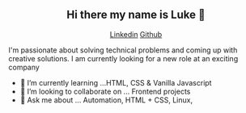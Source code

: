 <h2 align="center">Hi there my name is Luke 👋</h2>   
<p align="center"> 
 <a href="https://www.linkedin.com/in/lukehowsam/">Linkedin</a> 
 <a href="https://github.com/luke-h1/">Github</a> 
</p> 

 I'm passionate about solving technical problems and coming up with creative solutions. 
 I am currently looking for a new role at an exciting company   
 
 
<!---- 🚀 I’m currently working on ... https://github.com/luke-h1/weather-app  --> 
- 🌱 I’m currently learning ...HTML, CSS & Vanilla Javascript 
- 👯 I’m looking to collaborate on ...  Frontend projects 
- 💬 Ask me about ... Automation, HTML + CSS, Linux, 
<!-- - 📫 How to reach me: ... DM me here: --> 
 

  <!--- <img align="center" alt="GIF" src="https://media.giphy.com/media/l0HlTy9x8FZo0XO1i/giphy.gif" /> --> 

